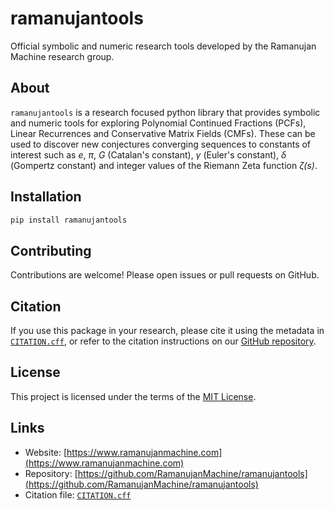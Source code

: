 # ramanujantools

Official symbolic and numeric research tools developed by the Ramanujan Machine research group.

## About

`ramanujantools` is a research focused python library that provides symbolic and numeric tools for exploring Polynomial Continued Fractions (PCFs), Linear Recurrences and Conservative Matrix Fields (CMFs). These can be used to discover new conjectures converging sequences to constants of interest such as *e*, *π*, *G* (Catalan's constant), *γ* (Euler's constant), *δ* (Gompertz constant) and integer values of the Riemann Zeta function *ζ(s)*.

## Installation

```bash
pip install ramanujantools
```

## Contributing
Contributions are welcome! Please open issues or pull requests on GitHub.

## Citation

If you use this package in your research, please cite it using the metadata in [`CITATION.cff`](./CITATION.cff), or refer to the citation instructions on our [GitHub repository](https://github.com/RamanujanMachine/ramanujantools).

## License

This project is licensed under the terms of the [MIT License](./LICENSE).

## Links

- Website: [https://www.ramanujanmachine.com](https://www.ramanujanmachine.com)
- Repository: [https://github.com/RamanujanMachine/ramanujantools](https://github.com/RamanujanMachine/ramanujantools)
- Citation file: [`CITATION.cff`](https://github.com/RamanujanMachine/ramanujantools/blob/master/CITATION.cff)
